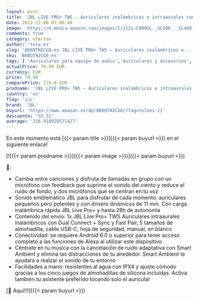 ```yaml
---
layout: post
title: 'JBL LIVE PRO+ TWS – Auriculares inalámbricos e intraaurales con cancelación de ruido adaptativa  hasta 28H de batería  Hey Google y Amazon Alexa  compatible con iOS y Android  blanco'
date: 2022-11-06 07:06:48
image: 'https://m.media-amazon.com/images/I/212i-CdR9GL._SL500_._SL400_.jpg'
comments: true
category: ofertas
author: 'tole.es'
slug: 'B08QTN2CG8-es JBL LIVE PRO+ TWS – Auriculares inalámbricos e...'
sku: 'B08QTN2CG8-es'
tags: [ 'Auriculares para equipo de audio','Auriculares y accesorios','Electrónica','android','jbl','🇪🇸', ]
actualPrice: 79.99 EUR
currency: EUR
price: 79.99
comparePrice: 179.0 EUR
prodname: 'JBL LIVE PRO+ TWS – Auriculares inalámbricos e intraaurales con cancelación de ruido adaptativa  hasta 28H de batería  Hey Google y Amazon Alexa  compatible con iOS y Android  blanco'
country: 'es'
flag: '🇪🇸'
brand: 'JBL'
buyurl: 'https://www.amazon.es/dp/B08QTN2CG8/?tag=tolees-21'
descuento: '55.31'
average: '116.918928571427'
---
```


En este momento está [{{< param title >}}]({{< param buyurl >}}) en el siguiente enlace!

[![{{< param prodname >}}]({{< param image >}})]({{< param buyurl >}})

🔎:

- Cambia entre canciones y disfruta de llamadas en grupo con un micrófono con feedback que suprime el sonido del viento y reduce el ruido de fondo, y dos micrófonos que se centran en tu voz
- Sonido emblemático JBL para disfrutar de cada momento: auriculares pequeños pero potentes y con drivers dinámicos de 11 mm. Con carga inalámbrica rápida JBL Live Pro+ y hasta 28h de autonomía
- Contenido del envío: 1x JBL Live Pro+ TWS Auriculares intraaurales inalámbricos con Dual Connect + Sync y Fast Pair, 5 tamaños de almohadilla, cable USB-C, hoja de seguridad, manual, en blanco
- Conectividad: se requiere Android 6.0 o superior para tener acceso completo a las funciones de Alexa al utilizar este dispositivo
- Céntrate en tu música con la cancelación de ruido adaptativa con Smart Ambient y elimina las distracciones de tu alrededor. Smart Ambient te ayudará a realzar el sonido de tu entorno
- Facilidades a mano: resistentes al agua con IPX4 y ajuste cómodo gracias a los cinco juegos de almohadillas de silicona incluidas. Activa también tu asistente preferido tocando solo el auricular

[🛒 Aquí!!!]({{< param buyurl >}})
